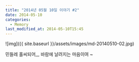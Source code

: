 ```yaml
---
title: "2014년 05월 10일 이야기 #2"
date: 2014-05-10
categories:
  - Memory
last_modified_at: 2014-05-10T15:45
---
```


![img]({{ site.baseurl }}/assets/images/md-20140510-02.jpg)


민들레 홀씨되어,,, 바람에 날려지는 마음이여 ~
